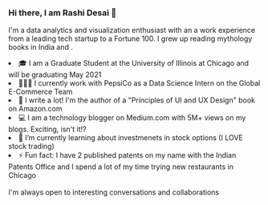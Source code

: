 ### Hi there, I am Rashi Desai 👋

I'm a data analytics and visualization enthusiast with an a work experience from a leading tech startup to a Fortune 100. I grew up reading mythology books in India and .

<li> 🎓 I am a Graduate Student at the University of Illinois at Chicago and will be graduating May 2021</li>
<li> 👩🏻‍💻 I currently work with PepsiCo as a Data Science Intern on the Global E-Commerce Team </li>
<li> 📝 I write a lot! I'm the author of a "Principles of UI and UX Design" book on Amazon.com </li>
<li> 💻 I am a technology blogger on Medium.com with 5M+ views on my blogs. Exciting, isn't it!? </li>
<li> 🌱 I’m currently learning about investmenets in stock options (I LOVE stock trading) </li>
<li> ⚡ Fun fact: I have 2 published patents on my name with the Indian Patents Office and I spend a lot of my time trying new restaurants in Chicago </li><br>
I'm always open to interesting conversations and collaborations

<!--
**rashidesai24/rashidesai24** is a ✨ _special_ ✨ repository because its `README.md` (this file) appears on your GitHub profile.

